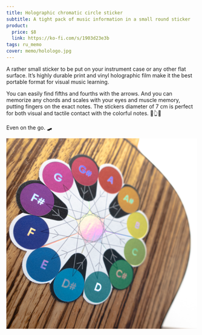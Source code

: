 ```yaml
---
title: Holographic chromatic circle sticker
subtitle: A tight pack of music information in a small round sticker
product:
  price: $8
  link: https://ko-fi.com/s/1903d23e3b
tags: ru_memo
cover: memo/holologo.jpg
---
```


A rather small sticker to be put on your instrument case or any other flat surface. It’s highly durable print and vinyl holographic film make it the best portable format for visual music learning.

You can easily find fifths and fourths with the arrows. And you can memorize any chords and scales with your eyes and muscle memory, putting fingers on the exact notes. The stickers diameter of 7 cm is perfect for both visual and tactile contact with the colorful notes. 🌈👆👀

Even on the go. 🛹

<img src="/media/memo/holo-uke.jpg">
